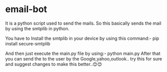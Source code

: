 # email-bot
It is a python script used to send the mails.
So this basically sends the mail by using the smtplib in python.

You have to Install the smtplib in your device by using this command:- pip install secure-smtplib

And then just execute the main.py file by using:- python main.py
After that you can send the to the user by the Google,yahoo,outlook..
try this for sure and suggest changes to make this better..😊😊

